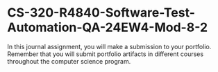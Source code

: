 # CS-320-R4840-Software-Test-Automation-QA-24EW4-Mod-8-2
In this journal assignment, you will make a submission to your portfolio. Remember that you will submit portfolio artifacts in different courses throughout the computer science program.
